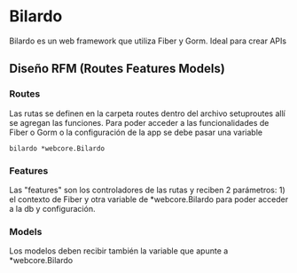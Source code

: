 # Bilardo

Bilardo es un web framework que utiliza Fiber y Gorm.
Ideal para crear APIs

## Diseño RFM (Routes Features Models)

### Routes

Las rutas se definen en la carpeta routes dentro del archivo setuproutes allí se agregan las funciones. Para poder acceder a las funcionalidades de Fiber o Gorm o la configuración de la app se debe pasar una variable

    bilardo *webcore.Bilardo

### Features

Las "features" son los controladores de las rutas y reciben 2 parámetros: 1) el contexto de Fiber y otra variable de *webcore.Bilardo para poder acceder a la db y configuración.

### Models

Los modelos deben recibir también la variable que apunte a *webcore.Bilardo

